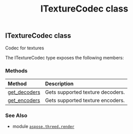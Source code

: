 ﻿---
title: ITextureCodec class
second_title: Aspose.3D for Python via .NET API References
description: 
type: docs
weight: 170
url: /python-net/aspose.threed.render/itexturecodec/
is_root: false
---

## ITextureCodec class

Codec for textures



The ITextureCodec type exposes the following members:

### Methods
| Method | Description |
| :- | :- |
| [get_decoders](/3d/python-net/aspose.threed.render/itexturecodec/get_decoders/#) | Gets supported texture decoders. |
| [get_encoders](/3d/python-net/aspose.threed.render/itexturecodec/get_encoders/#) | Gets supported texture encoders. |



### See Also
* module [`aspose.threed.render`](..)
